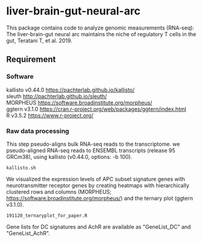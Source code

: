 # liver-brain-gut-neural-arc

This package contains code to analyze genomic measurements (RNA-seq):  
The liver-brain-gut neural arc maintains the niche of regulatory T cells in the gut, Teratani T, et al. 2019.  

## Requirement
### Software
kallisto v0.44.0 	https://pachterlab.github.io/kallisto/  
sleuth http://pachterlab.github.io/sleuth/  
MORPHEUS https://software.broadinstitute.org/morpheus/  
ggtern v3.1.0 https://cran.r-project.org/web/packages/ggtern/index.html  
R v3.5.2 	https://www.r-project.org/  

### Raw data processing

This step pseudo-aligns bulk RNA-seq reads to the transcriptome. we pseudo-aligned RNA-seq reads to ENSEMBL transcripts (release 95 GRCm38), using kallisto (v0.44.0, options: -b 100).

` kallisto.sh `

We visualized the expression levels of APC subset signature genes with neurotransmitter receptor genes by creating heatmaps with hierarchically clustered rows and columns (MORPHEUS; https://software.broadinstitute.org/morpheus/) and the ternary plot (ggtern v3.1.0).

` 191120_ternaryplot_for_paper.R ` 

Gene lists for DC signatures and AchR are available as "GeneList_DC" and "GeneList_AchR".    
  

